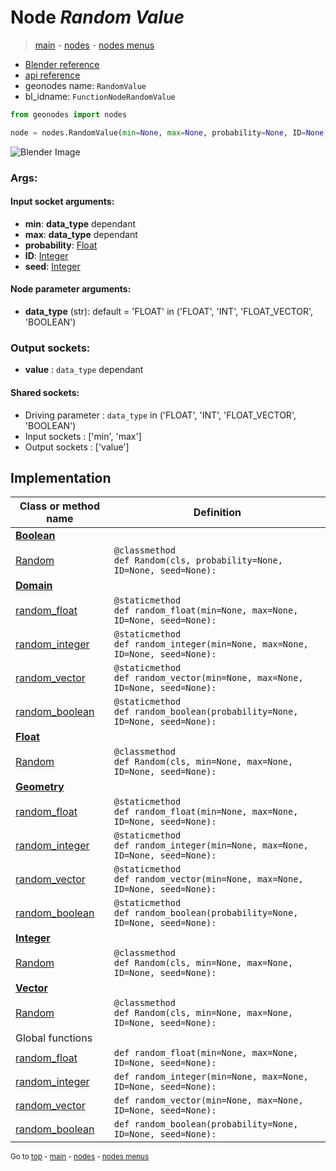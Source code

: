 # Node *Random Value*

> [main](../index.md) - [nodes](nodes.md) - [nodes menus](nodes_menus.md)

- [Blender reference](https://docs.blender.org/manual/en/latest/modeling/geometry_nodes/utilities/random_value.html)
- [api reference](https://docs.blender.org/api/current/bpy.types.FunctionNodeRandomValue.html)
- geonodes name: `RandomValue`
- bl_idname: `FunctionNodeRandomValue`

```python
from geonodes import nodes

node = nodes.RandomValue(min=None, max=None, probability=None, ID=None, seed=None, data_type='FLOAT')
```

![Blender Image](https://docs.blender.org/manual/en/latest/_images/node-types_FunctionNodeRandomValue.webp)

### Args:

#### Input socket arguments:

- **min**: **data_type** dependant
- **max**: **data_type** dependant
- **probability**: [Float](Float.md)
- **ID**: [Integer](Integer.md)
- **seed**: [Integer](Integer.md)

#### Node parameter arguments:

- **data_type** (str): default = 'FLOAT' in ('FLOAT', 'INT', 'FLOAT_VECTOR', 'BOOLEAN')

### Output sockets:

- **value** : ``data_type`` dependant

#### Shared sockets:

- Driving parameter : ``data_type`` in ('FLOAT', 'INT', 'FLOAT_VECTOR', 'BOOLEAN')
- Input sockets  : ['min', 'max']
- Output sockets : ['value']
## Implementation

| Class or method name | Definition |
|----------------------|------------|
| **[Boolean](Boolean.md)** |
| [Random](Boolean.md#Random) | `@classmethod`<br> `def Random(cls, probability=None, ID=None, seed=None):` |
| **[Domain](Domain.md)** |
| [random_float](Domain.md#random_float) | `@staticmethod`<br> `def random_float(min=None, max=None, ID=None, seed=None):` |
| [random_integer](Domain.md#random_integer) | `@staticmethod`<br> `def random_integer(min=None, max=None, ID=None, seed=None):` |
| [random_vector](Domain.md#random_vector) | `@staticmethod`<br> `def random_vector(min=None, max=None, ID=None, seed=None):` |
| [random_boolean](Domain.md#random_boolean) | `@staticmethod`<br> `def random_boolean(probability=None, ID=None, seed=None):` |
| **[Float](Float.md)** |
| [Random](Float.md#Random) | `@classmethod`<br> `def Random(cls, min=None, max=None, ID=None, seed=None):` |
| **[Geometry](Geometry.md)** |
| [random_float](Geometry.md#random_float) | `@staticmethod`<br> `def random_float(min=None, max=None, ID=None, seed=None):` |
| [random_integer](Geometry.md#random_integer) | `@staticmethod`<br> `def random_integer(min=None, max=None, ID=None, seed=None):` |
| [random_vector](Geometry.md#random_vector) | `@staticmethod`<br> `def random_vector(min=None, max=None, ID=None, seed=None):` |
| [random_boolean](Geometry.md#random_boolean) | `@staticmethod`<br> `def random_boolean(probability=None, ID=None, seed=None):` |
| **[Integer](Integer.md)** |
| [Random](Integer.md#Random) | `@classmethod`<br> `def Random(cls, min=None, max=None, ID=None, seed=None):` |
| **[Vector](Vector.md)** |
| [Random](Vector.md#Random) | `@classmethod`<br> `def Random(cls, min=None, max=None, ID=None, seed=None):` |
| Global functions |
| [random_float](functions.md#random_float) | `def random_float(min=None, max=None, ID=None, seed=None):` |
| [random_integer](functions.md#random_integer) | `def random_integer(min=None, max=None, ID=None, seed=None):` |
| [random_vector](functions.md#random_vector) | `def random_vector(min=None, max=None, ID=None, seed=None):` |
| [random_boolean](functions.md#random_boolean) | `def random_boolean(probability=None, ID=None, seed=None):` |

<sub>Go to [top](#node-Random-Value) - [main](../index.md) - [nodes](nodes.md) - [nodes menus](nodes_menus.md)</sub>

